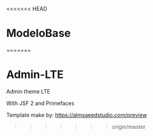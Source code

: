 <<<<<<< HEAD
# ModeloBase 
=======
# Admin-LTE
Admin theme LTE

With JSF 2 and Primefaces

Template make by:
https://almsaeedstudio.com/preview

>>>>>>> origin/master
